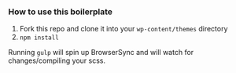 ### How to use this boilerplate

1. Fork this repo and clone it into your `wp-content/themes` directory
2. `npm install`

Running `gulp` will spin up BrowserSync and will watch for changes/compiling your scss.
